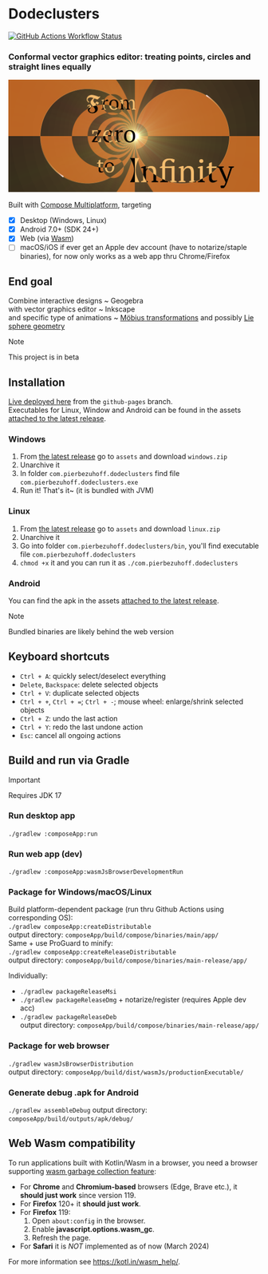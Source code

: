 # Dodeclusters
[![GitHub Actions Workflow Status](https://img.shields.io/github/actions/workflow/status/pier-bezuhoff/Dodeclusters/build.yml?branch=master&event=push)](https://github.com/pier-bezuhoff/Dodeclusters/actions)  

### Conformal vector graphics editor: treating points, circles and straight lines equally

![Dodeclusters](docs/02inf-art.png)

Built with [Compose Multiplatform](https://github.com/JetBrains/compose-multiplatform), targeting
- [x] Desktop (Windows, Linux)
- [x] Android 7.0+ (SDK 24+)
- [x] Web (via [Wasm](#Web-Wasm-compatibility))
- [ ] macOS/iOS if ever get an Apple dev account (have to notarize/staple binaries), for now 
  only works as a web app thru Chrome/Firefox

## End goal
Combine interactive designs ~ Geogebra  
with vector graphics editor ~ Inkscape  
and specific type of animations ~ [Möbius transformations](https://en.wikipedia.org/wiki/M%C3%B6bius_transformation) and possibly [Lie sphere geometry](https://en.wikipedia.org/wiki/Lie_sphere_geometry)  

> [!NOTE]
> This project is in beta

## Installation
[Live deployed here](https://pier-bezuhoff.github.io/Dodeclusters/) from the `github-pages` branch.  
Executables for Linux, Window and Android can be found in the assets [attached to the latest release](https://github.com/pier-bezuhoff/Dodeclusters/releases/).

### Windows
1. From [the latest release](https://github.com/pier-bezuhoff/Dodeclusters/releases/tag/v0.2.0) go to `assets` and download `windows.zip`
2. Unarchive it
3. In folder `com.pierbezuhoff.dodeclusters` find file `com.pierbezuhoff.dodeclusters.exe`
4. Run it! That's it~ (it is bundled with JVM)

### Linux
1. From [the latest release](https://github.com/pier-bezuhoff/Dodeclusters/releases/) go to `assets` and download `linux.zip`
2. Unarchive it
3. Go into folder `com.pierbezuhoff.dodeclusters/bin`, you'll find executable file `com.pierbezuhoff.dodeclusters`
4. `chmod +x` it and you can run it as `./com.pierbezuhoff.dodeclusters`

### Android
You can find the apk in the assets [attached to the latest release](https://github.com/pier-bezuhoff/Dodeclusters/releases/).

> [!NOTE]
> Bundled binaries are likely behind the web version

## Keyboard shortcuts
- `Ctrl + A`: quickly select/deselect everything
- `Delete`, `Backspace`: delete selected objects
- `Ctrl + V`: duplicate selected objects
- `Ctrl + +`, `Ctrl + =`; `Ctrl + -`; mouse wheel: enlarge/shrink selected objects
- `Ctrl + Z`: undo the last action
- `Ctrl + Y`: redo the last undone action
- `Esc`: cancel all ongoing actions


## Build and run via Gradle

> [!IMPORTANT]
> Requires JDK 17

### Run desktop app
`./gradlew :composeApp:run`  
### Run web app (dev)
`./gradlew :composeApp:wasmJsBrowserDevelopmentRun`  

### Package for Windows/macOS/Linux
Build platform-dependent package (run thru Github Actions using corresponding OS):  
`./gradlew composeApp:createDistributable`  
output directory: `composeApp/build/compose/binaries/main/app/`  
Same + use ProGuard to minify:  
`./gradlew composeApp:createReleaseDistributable`  
output directory: `composeApp/build/compose/binaries/main-release/app/`  

Individually:  
- `./gradlew packageReleaseMsi`  
- `./gradlew packageReleaseDmg` + notarize/register (requires Apple dev acc)  
- `./gradlew packageReleaseDeb`  
output directory: `composeApp/build/compose/binaries/main-release/app/`  

### Package for web browser 
`./gradlew wasmJsBrowserDistribution`  
output directory: `composeApp/build/dist/wasmJs/productionExecutable/`  

### Generate debug .apk for Android
`./gradlew assembleDebug`
output directory: `composeApp/build/outputs/apk/debug/`


## Web Wasm compatibility

To run applications built with Kotlin/Wasm in a browser, you need a browser supporting [wasm garbage collection feature](https://github.com/WebAssembly/gc):  
- For **Chrome** and **Chromium-based** browsers (Edge, Brave etc.), it **should just work** since version 119.
- For **Firefox** 120+ it **should just work**.
- For **Firefox** 119:
  1. Open `about:config` in the browser.
  2. Enable **javascript.options.wasm_gc**.
  3. Refresh the page.  
- For **Safari** it is _NOT_ implemented as of now (March 2024)

For more information see https://kotl.in/wasm_help/.
